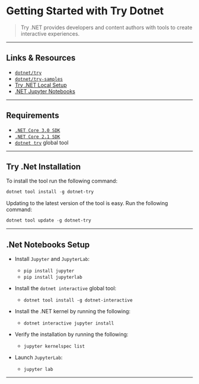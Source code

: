 # Getting Started with Try Dotnet

> Try .NET provides developers and content authors with tools to create interactive experiences.

---

## Links & Resources

* [`dotnet/try`](https://github.com/dotnet/try)
* [`dotnet/try-samples`](https://github.com/dotnet/try-samples#basics)
* [Try .NET Local Setup](https://github.com/dotnet/try/blob/master/DotNetTryLocal.md)
* [.NET Jupyter Notebooks](https://github.com/dotnet/try/blob/master/NotebooksLocalExperience.md)

---

## Requirements

* [`.NET Core 3.0 SDK`](https://dotnet.microsoft.com/download/dotnet-core/3.0)
* [`.NET Core 2.1 SDK`](https://dotnet.microsoft.com/download/dotnet-core/2.1)
* [`dotnet try`](https://www.nuget.org/packages/dotnet-try/) global tool

---

## Try .Net Installation

To install the tool run the following command:

```powershell
dotnet tool install -g dotnet-try
```

Updating to the latest version of the tool is easy. Run the following command:

```powershell
dotnet tool update -g dotnet-try
```

---

## .Net Notebooks Setup

* Install `Jupyter` and `JupyterLab`:

  * `pip install jupyter`
  * `pip install jupyterlab`

* Install the `dotnet interactive` global tool:

  * `dotnet tool install -g dotnet-interactive`

* Install the .NET kernel by running the following:

  * `dotnet interactive jupyter install`

* Verify the installation by running the following:

  * `jupyter kernelspec list`

* Launch `JupyterLab`:

  * `jupyter lab`

---
